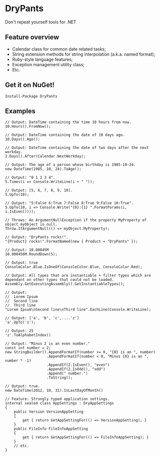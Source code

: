 # DryPants
Don't repeat yourself tools for .NET

## Feature overview
- Calendar class for common date related tasks;
- String extension methods for string interpolation (a.k.a. named format);
- Ruby-style language features;
- Exception management utility class;
- Etc.

## Get it on NuGet!

    Install-Package DryPants

## Examples

	// Output: DateTime containing the time 10 hours from now.
	10.Hours().FromNow();
	
	// Output: DateTime containing the date of 10 days ago. 	
	10.Days().Ago();

	// Output: DateTime containing the date of two days after the next workday. 	
	2.Days().After(Calendar.NextWorkday);

	// Output: The age of a person whose birthday is 1985-10-24.    
	new DateTime(1985, 10, 24).ToAge();   

	// Output: "0 1 2 3 4".
	5.Times(i => Console.WriteLine(i + " "));

	// Output: [5, 6, 7, 8, 9, 10].
	5.UpTo(10);

	// Output: "5:False 6:True 7:False 8:True 9:False 10:True".
	5.UpTo(10, i => Console.Write("{0}:{1} ".FormatParams(i, i.IsEven())));

	// Throws: An ArgumentNullException if the property MyProperty of object myObject is null.
	Throw.IfArgumentNull(() => myObject.MyProperty);

	// Output: "DryPants rocks!".
	"{Product} rocks!".FormatNamed(new { Product = "DryPants" });

	// Output: 10.00045M
	10.000456M.RoundDown(5);

	// Output: true
	ConsoleColor.Blue.IsOneOf(ConsoleColor.Blue, ConsoleColor.Red);

	// Output: All types that are instantiable + filter types which are dependant on other types that could not be loaded.
	Assembly.GetExecutingAssembly().GetInstantiableTypes();

	// Output: 
	//	Lorem Ipsum
	//	Second line
	//	Third line
	"Lorem Ipsum\nSecond line\nThird line".EachLine(Console.WriteLine);

	// Output: ['a', 'b', 'c',....'z']
	'a'.UpTo('z');

	// Output: 25
	'z'.ToAlphabetIndex()

	// Output: "Minus 2 is an even number."
	const int number = 2;    
    new StringBuilder().AppendFormatIf(number >= 0, "{0} is an ", number)
                       .AppendFormatIf(number < 0, "Minus {0} is an ", number * -1)
                       .AppendIf(2.IsEven(), "even")
                       .AppendIf(2.IsOdd(), "odd")
                       .Append(" number.")
		               .ToString();

	// Output: true.
	new DateTime(2012, 10, 31).IsLastDayOfMonth()

	// Feature: Strongly typed application settings.
	internal sealed class AppSettings : DryAppSettings
	{
	    public Version VersionAppSetting
	    {
	        get { return GetAppSettingFor(() => VersionAppSetting); }
	    }	
  		public FileInfo FileInfoAppSetting
        {
        	get { return GetAppSettingFor(() => FileInfoAppSetting); }
        }
		// etc.
	}

